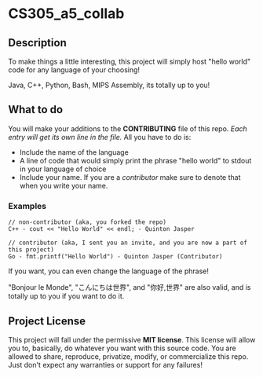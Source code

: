# CS305_a5_collab

## Description
To make things a little interesting, this project will simply host "hello world" code for any language of your choosing!

Java, C++, Python, Bash, MIPS Assembly, its totally up to you!

## What to do
You will make your additions to the __CONTRIBUTING__ file of this repo. _Each entry will get its own line in the file._ All you have to do is:

- Include the name of the language
- A line of code that would simply print the phrase "hello world" to stdout in your language of choice
- Include your name. If you are a _contributor_ make sure to denote that when you write your name.

### Examples
```
// non-contributor (aka, you forked the repo)
C++ - cout << "Hello World" << endl; - Quinton Jasper
```

```
// contributor (aka, I sent you an invite, and you are now a part of this project)
Go - fmt.printf("Hello World") - Quinton Jasper (Contributor) 
```

If you want, you can even change the language of the phrase!

"Bonjour le Monde", "こんにちは世界", and "你好,世界" are also valid, and is totally up to you if you want to do it.

## Project License
This project will fall under the permissive **MIT license**. This license will allow you to, basically, do whatever you want with this source code. You are allowed to share, reproduce, privatize, modify, or commercialize this repo. Just don't expect any warranties or support for any failures!
